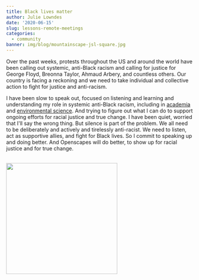 ```yaml
---
title: Black lives matter
author: Julie Lowndes
date: '2020-06-15'
slug: lessons-remote-meetings
categories:
  - community 
banner: img/blog/mountainscape-jsl-square.jpg
---
```


Over the past weeks, protests throughout the US and around the world have been calling out systemic, anti-Black racism and calling for justice for George Floyd, Breonna Taylor, Ahmaud Arbery, and countless others. Our country is facing a reckoning and we need to take individual and collective action to fight for justice and anti-racism.

I have been slow to speak out, focused on listening and learning and understanding my role in systemic anti-Black racism, including in [academia](https://medium.com/the-faculty/white-academia-do-better-fa96cede1fc5) and [environmental science](https://www.vice.com/en_us/article/889qxx/its-time-for-environmental-studies-to-own-up-to-erasing-black-people). And trying to figure out what I can do to support ongoing efforts for racial justice and true change. I have been quiet, worried that I'll say the wrong thing. But silence is part of the problem. We all need to be deliberately and actively and tirelessly anti-racist. We need to listen, act as supportive allies, and fight for Black lives. So I commit to speaking up and doing better. And Openscapes will do better, to show up for racial justice and for true change.

<br>
  <img src="/img/blog/mountainscape-jsl.jpg" width="300px"></a>
<br>
